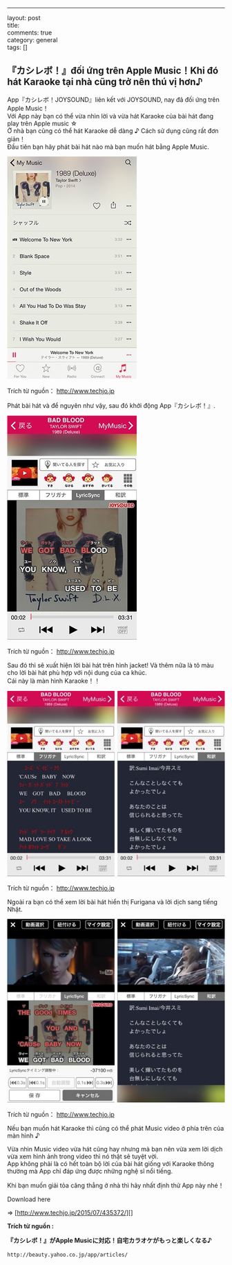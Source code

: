 ---
layout: post  
title:   
comments: true  
category: general  
tags: []
## 『カシレボ！』đối ứng trên Apple Music！Khi đó hát Karaoke tại nhà cũng trở nên thú vị hơn♪

App『カシレボ！JOYSOUND』liên kết với  JOYSOUND, nay đã đối ứng trên  Apple Music！  
Với App này bạn có thể vừa nhìn lời và vừa hát Karaoke của bài hát đang play  trên  Apple music ☆  
Ở nhà bạn cũng có thể hát Karaoke dễ dàng ♪ Cách sử dụng cũng rất đơn giản！  
Đầu tiên bạn hãy phát bài hát nào mà bạn muốn hát bằng Apple Music.  

![image](/res/joysound/1.jpeg)

Trích từ nguồn：
http://www.techjo.jp

Phát bài hát và để nguyên như vậy, sau đó khởi động App『カシレボ！』.

![image](/res/joysound/2.jpeg)

Trích từ nguồn：
http://www.techjo.jp

Sau đó thì sẽ xuất hiện lời bài hát trên hình  jacket! Và thêm nữa là tô màu cho lời bài hát phù hợp với nội dung của ca khúc.  
Cái này là màn hình Karaoke！！

![image](/res/joysound/3.jpeg)

Trích từ nguồn：
http://www.techjo.jp

Ngoài ra bạn có thể xem lời bài hát hiển thị Furigana và lời dịch sang tiếng Nhật.

![image](/res/joysound/4.jpeg)

Trích từ nguồn：
http://www.techjo.jp

Nếu bạn muốn hát Karaoke thì cũng có thể phát Music video ở phía trên của màn hình ♪

Vừa nhìn Music video vừa hát cũng hay nhưng mà bạn nên vừa xem lời dịch vừa xem hình ảnh trong video thì nó thật sẽ tuyệt vời.  
App không phải là có hết toàn bộ lời của bài hát giống với Karaoke thông thường mà App chỉ đáp ứng được những nghệ sĩ nổi tiếng.  

Khi bạn muốn giải tỏa căng thẳng ở nhà thì hãy nhất định thử App này nhé！

Download here

=> [http://www.techjo.jp/2015/07/435372/][]

 [http://www.techjo.jp/2015/07/435372/]: http://www.techjo.jp/2015/07/435372/
**Trích từ nguồn :** 

**『カシレボ！』がApple Musicに対応！自宅カラオケがもっと楽しくなる♪**

`http://beauty.yahoo.co.jp/app/articles/ `

